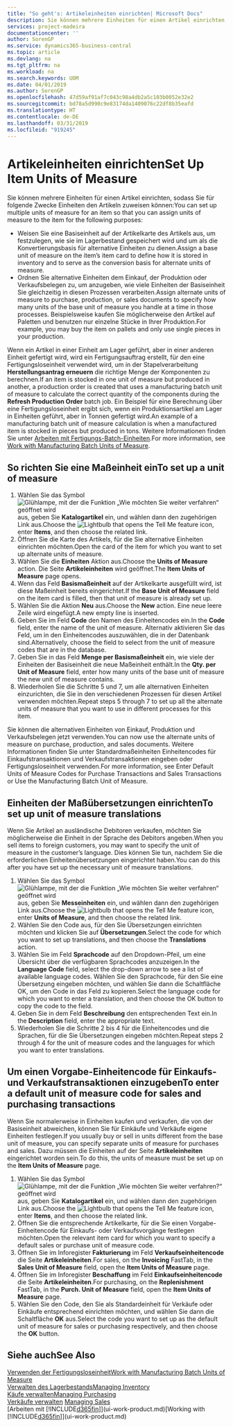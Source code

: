 ```yaml
---
title: "So geht's: Artikeleinheiten einrichten| Microsoft Docs"
description: Sie können mehrere Einheiten für einen Artikel einrichten, sodass Sie für Einheiten den Artikeln zuweisen können.
services: project-madeira
documentationcenter: ''
author: SorenGP
ms.service: dynamics365-business-central
ms.topic: article
ms.devlang: na
ms.tgt_pltfrm: na
ms.workload: na
ms.search.keywords: UOM
ms.date: 04/01/2019
ms.author: SorenGP
ms.openlocfilehash: 47d59af91af7c043c98a4db2a5c103b0052e32e2
ms.sourcegitcommit: bd78a5d990c9e83174da1409076c22df8b35eafd
ms.translationtype: HT
ms.contentlocale: de-DE
ms.lasthandoff: 03/31/2019
ms.locfileid: "919245"
---
```

# <a name="set-up-item-units-of-measure"></a><span data-ttu-id="0ce98-103">Artikeleinheiten einrichten</span><span class="sxs-lookup"><span data-stu-id="0ce98-103">Set Up Item Units of Measure</span></span>
<span data-ttu-id="0ce98-104">Sie können mehrere Einheiten für einen Artikel einrichten, sodass Sie für folgende Zwecke Einheiten den Artikeln zuweisen können:</span><span class="sxs-lookup"><span data-stu-id="0ce98-104">You can set up multiple units of measure for an item so that you can assign units of measure to the item for the following purposes:</span></span>

- <span data-ttu-id="0ce98-105">Weisen Sie eine Basiseinheit auf der Artikelkarte des Artikels aus, um festzulegen, wie sie im Lagerbestand gespeichert wird und um als die Konvertierungsbasis für alternative Einheiten zu dienen.</span><span class="sxs-lookup"><span data-stu-id="0ce98-105">Assign a base unit of measure on the item’s item card to define how it is stored in inventory and to serve as the conversion basis for alternate units of measure.</span></span>
- <span data-ttu-id="0ce98-106">Ordnen Sie alternative Einheiten dem Einkauf, der Produktion oder Verkaufsbelegen zu, um anzugeben, wie viele Einheiten der Basiseinheit Sie gleichzeitig in diesen Prozessen verarbeiten.</span><span class="sxs-lookup"><span data-stu-id="0ce98-106">Assign alternate units of measure to purchase, production, or sales documents to specify how many units of the base unit of measure you handle at a time in those processes.</span></span> <span data-ttu-id="0ce98-107">Beispielsweise kaufen Sie möglicherweise den Artikel auf Paletten und benutzen nur einzelne Stücke in Ihrer Produktion.</span><span class="sxs-lookup"><span data-stu-id="0ce98-107">For example, you may buy the item on pallets and only use single pieces in your production.</span></span>

<span data-ttu-id="0ce98-108">Wenn ein Artikel in einer Einheit am Lager geführt, aber in einer anderen Einheit gefertigt wird, wird ein Fertigungsauftrag erstellt, für den eine Fertigungsloseinheit verwendet wird, um in der Stapelverarbeitung **Herstellungsantrag erneuern** die richtige Menge der Komponenten zu berechnen.</span><span class="sxs-lookup"><span data-stu-id="0ce98-108">If an item is stocked in one unit of measure but produced in another, a production order is created that uses a manufacturing batch unit of measure to calculate the correct quantity of the components during the **Refresh Production Order** batch job.</span></span> <span data-ttu-id="0ce98-109">Ein Beispiel für eine Berechnung über eine Fertigungsloseinheit ergibt sich, wenn ein Produktionsartikel am Lager in Einheiten geführt, aber in Tonnen gefertigt wird.</span><span class="sxs-lookup"><span data-stu-id="0ce98-109">An example of a manufacturing batch unit of measure calculation is when a manufactured item is stocked in pieces but produced in tons.</span></span> <span data-ttu-id="0ce98-110">Weitere Informationen finden Sie unter [Arbeiten mit Fertigungs-Batch-Einheiten](production-how-to-use-the-manufacturing-batch-unit-of-measure.md).</span><span class="sxs-lookup"><span data-stu-id="0ce98-110">For more information, see [Work with Manufacturing Batch Units of Measure](production-how-to-use-the-manufacturing-batch-unit-of-measure.md).</span></span>

## <a name="to-set-up-a-unit-of-measure"></a><span data-ttu-id="0ce98-111">So richten Sie eine Maßeinheit ein</span><span class="sxs-lookup"><span data-stu-id="0ce98-111">To set up a unit of measure</span></span>
1. <span data-ttu-id="0ce98-112">Wählen Sie das Symbol ![Glühlampe, mit der die Funktion „Wie möchten Sie weiter verfahren“ geöffnet wird](media/ui-search/search_small.png "Wie möchten Sie weiter verfahren?") aus, geben Sie **Katalogartikel** ein, und wählen dann den zugehörigen Link aus.</span><span class="sxs-lookup"><span data-stu-id="0ce98-112">Choose the ![Lightbulb that opens the Tell Me feature](media/ui-search/search_small.png "Tell me what you want to do") icon, enter **Items**, and then choose the related link.</span></span>
2. <span data-ttu-id="0ce98-113">Öffnen Sie die Karte des Artikels, für die Sie alternative Einheiten einrichten möchten.</span><span class="sxs-lookup"><span data-stu-id="0ce98-113">Open the card of the item for which you want to set up alternate units of measure.</span></span>
3. <span data-ttu-id="0ce98-114">Wählen Sie die **Einheiten** Aktion aus.</span><span class="sxs-lookup"><span data-stu-id="0ce98-114">Choose the **Units of Measure** action.</span></span> <span data-ttu-id="0ce98-115">Die Seite **Artikeleinheiten** wird geöffnet.</span><span class="sxs-lookup"><span data-stu-id="0ce98-115">The **Item Units of Measure** page opens.</span></span>
4. <span data-ttu-id="0ce98-116">Wenn das Feld **Basismaßeinheit** auf der Artikelkarte ausgefüllt wird, ist diese Maßeinheit bereits eingerichtet.</span><span class="sxs-lookup"><span data-stu-id="0ce98-116">If the **Base Unit of Measure** field on the item card is filled, then that unit of measure is already set up.</span></span>
5. <span data-ttu-id="0ce98-117">Wählen Sie die Aktion **Neu** aus.</span><span class="sxs-lookup"><span data-stu-id="0ce98-117">Choose the **New** action.</span></span> <span data-ttu-id="0ce98-118">Eine neue leere Zeile wird eingefügt.</span><span class="sxs-lookup"><span data-stu-id="0ce98-118">A new empty line is inserted.</span></span>
6. <span data-ttu-id="0ce98-119">Geben Sie im Feld **Code** den Namen des Einheitencodes ein.</span><span class="sxs-lookup"><span data-stu-id="0ce98-119">In the **Code** field, enter the name of the unit of measure.</span></span> <span data-ttu-id="0ce98-120">Alternativ aktivieren Sie das Feld, um in den Einheitencodes auszuwählen, die in der Datenbank sind.</span><span class="sxs-lookup"><span data-stu-id="0ce98-120">Alternatively, choose the field to select from the unit of measure codes that are in the database.</span></span>
7. <span data-ttu-id="0ce98-121">Geben Sie in das Feld **Menge per Basismaßeinheit** ein, wie viele der Einheiten der Basiseinheit die neue Maßeinheit enthält.</span><span class="sxs-lookup"><span data-stu-id="0ce98-121">In the **Qty. per Unit of Measure** field, enter how many units of the base unit of measure the new unit of measure contains.</span></span>
8. <span data-ttu-id="0ce98-122">Wiederholen Sie die Schritte 5 und 7, um alle alternativen Einheiten einzurichten, die Sie in den verschiedenen Prozessen für diesen Artikel verwenden möchten.</span><span class="sxs-lookup"><span data-stu-id="0ce98-122">Repeat steps 5 through 7 to set up all the alternate units of measure that you want to use in different processes for this item.</span></span>

<span data-ttu-id="0ce98-123">Sie können die alternativen Einheiten von Einkauf, Produktion und Verkaufsbelegen jetzt verwenden.</span><span class="sxs-lookup"><span data-stu-id="0ce98-123">You can now use the alternate units of measure on purchase, production, and sales documents.</span></span> <span data-ttu-id="0ce98-124">Weitere Informationen finden Sie unter Standardmaßeinheiten Einheitencodes für Einkaufstransaktionen und Verkaufstransaktionen eingeben oder Fertigungsloseinheit verwenden.</span><span class="sxs-lookup"><span data-stu-id="0ce98-124">For more information, see Enter Default Units of Measure Codes for Purchase Transactions and Sales Transactions or Use the Manufacturing Batch Unit of Measure.</span></span>

## <a name="to-set-up-unit-of-measure-translations"></a><span data-ttu-id="0ce98-125">Einheiten der Maßübersetzungen einrichten</span><span class="sxs-lookup"><span data-stu-id="0ce98-125">To set up unit of measure translations</span></span>
<span data-ttu-id="0ce98-126">Wenn Sie Artikel an ausländische Debitoren verkaufen, möchten Sie möglicherweise die Einheit in der Sprache des Debitors angeben.</span><span class="sxs-lookup"><span data-stu-id="0ce98-126">When you sell items to foreign customers, you may want to specify the unit of measure in the customer’s language.</span></span> <span data-ttu-id="0ce98-127">Dies können Sie tun, nachdem Sie die erforderlichen Einheitenübersetzungen eingerichtet haben.</span><span class="sxs-lookup"><span data-stu-id="0ce98-127">You can do this after you have set up the necessary unit of measure translations.</span></span>

1. <span data-ttu-id="0ce98-128">Wählen Sie das Symbol ![Glühlampe, mit der die Funktion „Wie möchten Sie weiter verfahren“ geöffnet wird](media/ui-search/search_small.png "Wie möchten Sie weiter verfahren?") aus, geben Sie **Messeinheiten** ein, und wählen dann den zugehörigen Link aus.</span><span class="sxs-lookup"><span data-stu-id="0ce98-128">Choose the ![Lightbulb that opens the Tell Me feature](media/ui-search/search_small.png "Tell me what you want to do") icon, enter **Units of Measure**, and then choose the related link.</span></span>
2. <span data-ttu-id="0ce98-129">Wählen Sie den Code aus, für den Sie Übersetzungen einrichten möchten und klicken Sie auf **Übersetzungen**.</span><span class="sxs-lookup"><span data-stu-id="0ce98-129">Select the code for which you want to set up translations, and then choose the **Translations** action.</span></span>
3. <span data-ttu-id="0ce98-130">Wählen Sie im Feld **Sprachcode** auf den Dropdown-Pfeil, um eine Übersicht über die verfügbaren Sprachcodes anzuzeigen.</span><span class="sxs-lookup"><span data-stu-id="0ce98-130">In the **Language Code** field, select the drop-down arrow to see a list of available language codes.</span></span> <span data-ttu-id="0ce98-131">Wählen Sie den Sprachcode, für den Sie eine Übersetzung eingeben möchten, und wählen Sie dann die Schaltfläche OK, um den Code in das Feld zu kopieren.</span><span class="sxs-lookup"><span data-stu-id="0ce98-131">Select the language code for which you want to enter a translation, and then choose the OK button to copy the code to the field.</span></span>
4. <span data-ttu-id="0ce98-132">Geben Sie in dem Feld **Beschreibung** den entsprechenden Text ein.</span><span class="sxs-lookup"><span data-stu-id="0ce98-132">In the **Description** field, enter the appropriate text.</span></span>
5. <span data-ttu-id="0ce98-133">Wiederholen Sie die Schritte 2 bis 4 für die Einheitencodes und die Sprachen, für die Sie Übersetzungen eingeben möchten.</span><span class="sxs-lookup"><span data-stu-id="0ce98-133">Repeat steps 2 through 4 for the unit of measure codes and the languages for which you want to enter translations.</span></span>

## <a name="to-enter-a-default-unit-of-measure-code-for-sales-and-purchasing-transactions"></a><span data-ttu-id="0ce98-134">Um einen Vorgabe-Einheitencode für Einkaufs- und Verkaufstransaktionen einzugeben</span><span class="sxs-lookup"><span data-stu-id="0ce98-134">To enter a default unit of measure code for sales and purchasing transactions</span></span>
<span data-ttu-id="0ce98-135">Wenn Sie normalerweise in Einheiten kaufen und verkaufen, die von der Basiseinheit abweichen, können Sie für Einkäufe und Verkäufe eigene Einheiten festlegen.</span><span class="sxs-lookup"><span data-stu-id="0ce98-135">If you usually buy or sell in units different from the base unit of measure, you can specify separate units of measure for purchases and sales.</span></span> <span data-ttu-id="0ce98-136">Dazu müssen die  Einheiten auf der Seite **Artikeleinheiten** eingerichtet worden sein.</span><span class="sxs-lookup"><span data-stu-id="0ce98-136">To do this, the units of measure must be set up on the **Item Units of Measure** page.</span></span>

1. <span data-ttu-id="0ce98-137">Wählen Sie das Symbol ![Glühlampe, mit der die Funktion „Wie möchten Sie weiter verfahren?“ geöffnet wird](media/ui-search/search_small.png "Wie möchten Sie weiter verfahren?") aus, geben Sie **Katalogartikel** ein, und wählen dann den zugehörigen Link aus.</span><span class="sxs-lookup"><span data-stu-id="0ce98-137">Choose the ![Lightbulb that opens the Tell Me feature](media/ui-search/search_small.png "Tell me what you want to do") icon, enter **Items**, and then choose the related link.</span></span>
2. <span data-ttu-id="0ce98-138">Öffnen Sie die entsprechende Artikelkarte, für die Sie einen Vorgabe-Einheitencode für Einkaufs- oder Verkaufsvorgänge festlegen möchten.</span><span class="sxs-lookup"><span data-stu-id="0ce98-138">Open the relevant item card for which you want to specify a default sales or purchase unit of measure code.</span></span>
3. <span data-ttu-id="0ce98-139">Öffnen Sie im Inforegister **Fakturierung** im Feld **Verkaufseinheitencode** die Seite **Artikeleinheiten**.</span><span class="sxs-lookup"><span data-stu-id="0ce98-139">For sales, on the **Invoicing** FastTab, in the **Sales Unit of Measure** field, open the **Item Units of Measure** page.</span></span>
4. <span data-ttu-id="0ce98-140">Öffnen Sie im Inforegister **Beschaffung** im Feld **Einkaufseinheitencode** die Seite **Artikeleinheiten**.</span><span class="sxs-lookup"><span data-stu-id="0ce98-140">For purchasing, on the **Replenishment** FastTab, in the **Purch. Unit of Measure** field, open the **Item Units of Measure** page.</span></span>
5. <span data-ttu-id="0ce98-141">Wählen Sie den Code, den Sie als Standardeinheit für Verkäufe oder Einkäufe entsprechend einrichten möchten, und wählen Sie dann die Schaltfläche **OK** aus.</span><span class="sxs-lookup"><span data-stu-id="0ce98-141">Select the code you want to set up as the default unit of measure for sales or purchasing respectively, and then choose the **OK** button.</span></span>

## <a name="see-also"></a><span data-ttu-id="0ce98-142">Siehe auch</span><span class="sxs-lookup"><span data-stu-id="0ce98-142">See Also</span></span>
[<span data-ttu-id="0ce98-143">Verwenden der Fertigungsloseinheit</span><span class="sxs-lookup"><span data-stu-id="0ce98-143">Work with Manufacturing Batch Units of Measure</span></span>](production-how-to-use-the-manufacturing-batch-unit-of-measure.md)  
[<span data-ttu-id="0ce98-144">Verwalten des Lagerbestands</span><span class="sxs-lookup"><span data-stu-id="0ce98-144">Managing Inventory</span></span>](inventory-manage-inventory.md)  
[<span data-ttu-id="0ce98-145">Käufe verwalten</span><span class="sxs-lookup"><span data-stu-id="0ce98-145">Managing Purchasing</span></span>](purchasing-manage-purchasing.md)  
<span data-ttu-id="0ce98-146">[Verkäufe verwalten](sales-manage-sales.md)  </span><span class="sxs-lookup"><span data-stu-id="0ce98-146">[Managing Sales](sales-manage-sales.md)  </span></span>  
<span data-ttu-id="0ce98-147">[Arbeiten mit [!INCLUDE[d365fin](includes/d365fin_md.md)]](ui-work-product.md)</span><span class="sxs-lookup"><span data-stu-id="0ce98-147">[Working with [!INCLUDE[d365fin](includes/d365fin_md.md)]](ui-work-product.md)</span></span>
